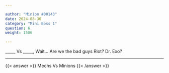 ```yaml
---

author: "Minion #00143"
date: 2024-08-30
category: "Mini Boss 1"
question: 6
weight: 1506

---
```


_____ Vs _____, Wait... Are we the bad guys Riot? Dr. Exo?

---

{{< answer >}} Mechs Vs Minions {{< /answer >}}


